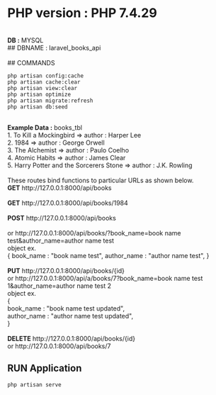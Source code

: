 # PHP version : PHP 7.4.29
<br>
<b>DB :</b> MYSQL
<br>
## DBNAME : laravel_books_api
<br>
<br>
## COMMANDS
<br>

```
php artisan config:cache
php artisan cache:clear
php artisan view:clear
php artisan optimize
php artisan migrate:refresh
php artisan db:seed
```


<br>
<b>Example Data :</b> books_tbl<br>
1. To Kill a Mockingbird                    => author : Harper Lee<br>
2. 1984                                     => author : George Orwell<br>
3. The Alchemist                            => author : Paulo Coelho<br>
4. Atomic Habits                            => author : James Clear<br>
5. Harry Potter and the Sorcerers Stone     => author : J.K. Rowling<br>

<br>
These routes bind functions to particular URLs as shown below.<br>
<b>GET</b>     http://127.0.0.1:8000/api/books<br>
<br>
<b>GET</b>     http://127.0.0.1:8000/api/books/1984<br>
<br>
<b>POST</b>    http://127.0.0.1:8000/api/books<br>
<br>
        or http://127.0.0.1:8000/api/books/?book_name=book name test&author_name=author name test<br>object ex.<br>
            {
                book_name : "book name test",
                author_name : "author name test",
            }<br>
<br>
<b>PUT</b>     http://127.0.0.1:8000/api/books/{id}<br>
        or http://127.0.0.1:8000/api/a/books/7?book_name=book name test 1&author_name=author name test 2<br>
        object ex.<br>
        {<br>
            book_name : "book name test updated",<br>
            author_name : "author name test updated",<br>
        }<br>
<br>
<b>DELETE</b>  http://127.0.0.1:8000/api/books/{id}<br>
        or http://127.0.0.1:8000/api/books/7<br>

## RUN Application

```
php artisan serve
```
